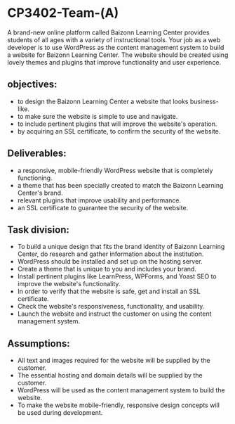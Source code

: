 # CP3402-Team-(A)
A brand-new online platform called Baizonn Learning Center provides students of all ages with a variety of instructional tools. Your job as a web developer is to use WordPress as the content management system to build a website for Baizonn Learning Center. The website should be created using lovely themes and plugins that improve functionality and user experience.

## objectives:

- to design the Baizonn Learning Center a website that looks business-like.
- to make sure the website is simple to use and navigate.
- to include pertinent plugins that will improve the website's operation.
- by acquiring an SSL certificate, to confirm the security of the website.

## Deliverables:

- a responsive, mobile-friendly WordPress website that is completely functioning.
- a theme that has been specially created to match the Baizonn Learning Center's brand.
- relevant plugins that improve usability and performance.
- an SSL certificate to guarantee the security of the website.

## Task division:

- To build a unique design that fits the brand identity of Baizonn Learning Center, do research and gather information about the institution.
- WordPress should be installed and set up on the hosting server.
- Create a theme that is unique to you and includes your brand.
- Install pertinent plugins like LearnPress, WPForms, and Yoast SEO to improve the website's functionality.
- In order to verify that the website is safe, get and install an SSL certificate.
- Check the website's responsiveness, functionality, and usability.
- Launch the website and instruct the customer on using the content management system.

## Assumptions:

- All text and images required for the website will be supplied by the customer.
- The essential hosting and domain details will be supplied by the customer.
- WordPress will be used as the content management system to build the website. 
- To make the website mobile-friendly, responsive design concepts will be used during development.

